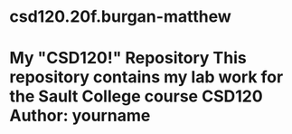 # csd120.20f.burgan-matthew
# My "CSD120!" Repository This repository contains my lab work for the Sault College course CSD120 **Author**: yourname

